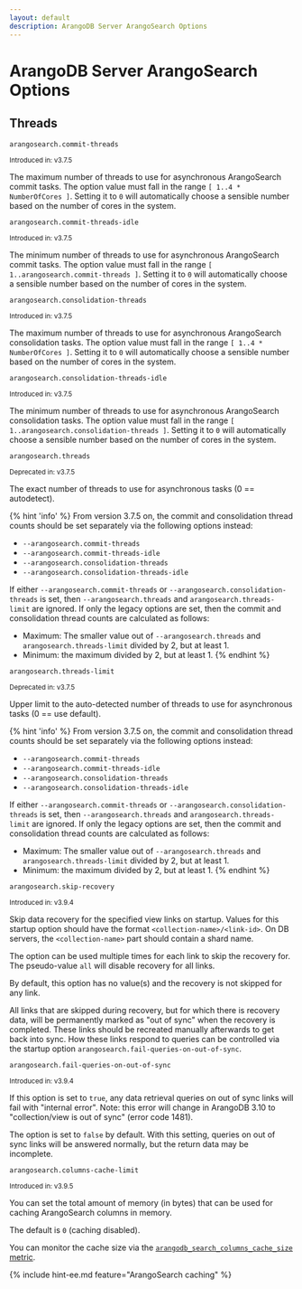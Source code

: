 ```yaml
---
layout: default
description: ArangoDB Server ArangoSearch Options
---
```

# ArangoDB Server ArangoSearch Options

## Threads

`arangosearch.commit-threads`

<small>Introduced in: v3.7.5</small>

The maximum number of threads to use for asynchronous ArangoSearch commit tasks.
The option value must fall in the range `[ 1..4 * NumberOfCores ]`.
Setting it to `0` will automatically choose a sensible number based on the
number of cores in the system.

`arangosearch.commit-threads-idle`

<small>Introduced in: v3.7.5</small>

The minimum number of threads to use for asynchronous ArangoSearch commit tasks.
The option value must fall in the range `[ 1..arangosearch.commit-threads ]`.
Setting it to `0` will automatically choose a sensible number based on the
number of cores in the system.

`arangosearch.consolidation-threads`

<small>Introduced in: v3.7.5</small>

The maximum number of threads to use for asynchronous ArangoSearch
consolidation tasks.
The option value must fall in the range `[ 1..4 * NumberOfCores ]`.
Setting it to `0` will automatically choose a sensible number based on the
number of cores in the system.

`arangosearch.consolidation-threads-idle`

<small>Introduced in: v3.7.5</small>

The minimum number of threads to use for asynchronous ArangoSearch
consolidation tasks.
The option value must fall in the range `[ 1..arangosearch.consolidation-threads ]`.
Setting it to `0` will automatically choose a sensible number based on the
number of cores in the system.

`arangosearch.threads`

<small>Deprecated in: v3.7.5</small>

The exact number of threads to use for asynchronous tasks (0 == autodetect).

{% hint 'info' %}
From version 3.7.5 on, the commit and consolidation thread counts should be
set separately via the following options instead:
- `--arangosearch.commit-threads`
- `--arangosearch.commit-threads-idle`
- `--arangosearch.consolidation-threads`
- `--arangosearch.consolidation-threads-idle`

If either `--arangosearch.commit-threads` or
`--arangosearch.consolidation-threads` is set, then `--arangosearch.threads`
and `arangosearch.threads-limit` are ignored. If only the legacy options are
set, then the commit and consolidation thread counts are calculated as follows:
- Maximum: The smaller value out of `--arangosearch.threads` and
  `arangosearch.threads-limit` divided by 2, but at least 1.
- Minimum: the maximum divided by 2, but at least 1.
{% endhint %}

`arangosearch.threads-limit`

<small>Deprecated in: v3.7.5</small>

Upper limit to the auto-detected number of threads to use for asynchronous
tasks (0 == use default).

{% hint 'info' %}
From version 3.7.5 on, the commit and consolidation thread counts should be
set separately via the following options instead:
- `--arangosearch.commit-threads`
- `--arangosearch.commit-threads-idle`
- `--arangosearch.consolidation-threads`
- `--arangosearch.consolidation-threads-idle`

If either `--arangosearch.commit-threads` or
`--arangosearch.consolidation-threads` is set, then `--arangosearch.threads`
and `arangosearch.threads-limit` are ignored. If only the legacy options are
set, then the commit and consolidation thread counts are calculated as follows:
- Maximum: The smaller value out of `--arangosearch.threads` and
  `arangosearch.threads-limit` divided by 2, but at least 1.
- Minimum: the maximum divided by 2, but at least 1.
{% endhint %}

`arangosearch.skip-recovery`

<small>Introduced in: v3.9.4</small>

Skip data recovery for the specified view links on startup. 
Values for this startup option should have the format `<collection-name>/<link-id>`.
On DB servers, the `<collection-name>` part should contain a shard name.

The option can be used multiple times for each link to skip the recovery for. 
The pseudo-value `all` will disable recovery for all links.

By default, this option has no value(s) and the recovery is not skipped for any
link.

All links that are skipped during recovery, but for which there is recovery data, 
will be permanently marked as "out of sync" when the recovery is 
completed. These links should be recreated manually afterwards to get back 
into sync. How these links respond to queries can be controlled
via the startup option `arangosearch.fail-queries-on-out-of-sync`.

`arangosearch.fail-queries-on-out-of-sync`

<small>Introduced in: v3.9.4</small>

If this option is set to `true`, any data retrieval queries on out of sync links 
will fail with "internal error". Note: this error will change in ArangoDB 3.10
to "collection/view is out of sync" (error code 1481).

The option is set to `false` by default. With this setting, queries on out of sync
links will be answered normally, but the return data may be incomplete.

`arangosearch.columns-cache-limit`

<small>Introduced in: v3.9.5</small>

You can set the total amount of memory (in bytes) that can be used for caching 
ArangoSearch columns in memory.

The default is `0` (caching disabled).

You can monitor the cache size via the
[`arangodb_search_columns_cache_size` metric](http/administration-and-monitoring-metrics.html#arangodb_search_columns_cache_size).

{% include hint-ee.md feature="ArangoSearch caching" %}
